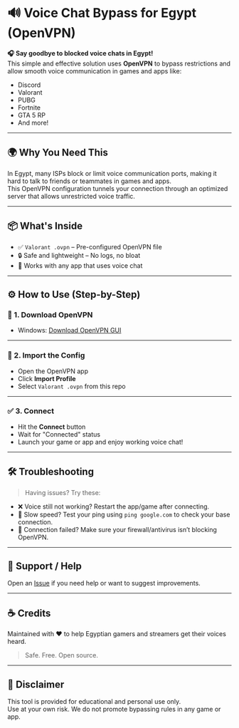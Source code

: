 # 🔊 Voice Chat Bypass for Egypt (OpenVPN)

**🎧 Say goodbye to blocked voice chats in Egypt!**  
This simple and effective solution uses **OpenVPN** to bypass restrictions and allow smooth voice communication in games and apps like:

- Discord
- Valorant
- PUBG
- Fortnite
- GTA 5 RP
- And more!

---

## 🌍 Why You Need This

In Egypt, many ISPs block or limit voice communication ports, making it hard to talk to friends or teammates in games and apps.  
This OpenVPN configuration tunnels your connection through an optimized server that allows unrestricted voice traffic.

---

## 📦 What's Inside

- ✅ `Valorant .ovpn` – Pre-configured OpenVPN file
- 🔒 Safe and lightweight – No logs, no bloat
- 💬 Works with any app that uses voice chat

---

## ⚙️ How to Use (Step-by-Step)

### 🔻 1. Download OpenVPN

- Windows: [Download OpenVPN GUI](https://openvpn.net/community-downloads/)

---

### 📁 2. Import the Config

- Open the OpenVPN app
- Click **Import Profile**
- Select `Valorant .ovpn` from this repo

---

### ✅ 3. Connect

- Hit the **Connect** button
- Wait for "Connected" status
- Launch your game or app and enjoy working voice chat!

---

## 🛠 Troubleshooting

> Having issues? Try these:

- ❌ Voice still not working? Restart the app/game after connecting.
- 📡 Slow speed? Test your ping using `ping google.com` to check your base connection.
- 🔐 Connection failed? Make sure your firewall/antivirus isn’t blocking OpenVPN.

---

## 💬 Support / Help

Open an [Issue](https://github.com/777nq/ValoVcEgypt/issues) if you need help or want to suggest improvements.

---

## ☕ Credits

Maintained with ❤️ to help Egyptian gamers and streamers get their voices heard.

> Safe. Free. Open source.

---

## 📢 Disclaimer

This tool is provided for educational and personal use only.  
Use at your own risk. We do not promote bypassing rules in any game or app.

